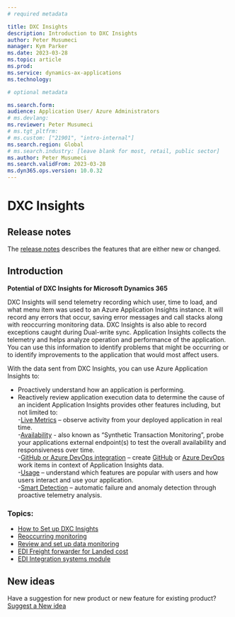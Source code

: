 ```yaml
---
# required metadata

title: DXC Insights
description: Introduction to DXC Insights
author: Peter Musumeci
manager: Kym Parker
ms.date: 2023-03-28
ms.topic: article
ms.prod: 
ms.service: dynamics-ax-applications
ms.technology: 

# optional metadata

ms.search.form: 
audience: Application User/ Azure Administrators
# ms.devlang: 
ms.reviewer: Peter Musumeci
# ms.tgt_pltfrm: 
# ms.custom: ["21901", "intro-internal"]
ms.search.region: Global
# ms.search.industry: [leave blank for most, retail, public sector]
ms.author: Peter Musumeci
ms.search.validFrom: 2023-03-28
ms.dyn365.ops.version: 10.0.32
---
```


# DXC Insights

## Release notes
The [release notes](Release-notes.md) describes the features that are either new or changed. 

## Introduction

**Potential of DXC Insights for Microsoft Dynamics 365**

DXC Insights will send telemetry recording which user, time to load, and what menu item was used to an Azure Application Insights instance. It will record any errors that occur, saving error messages and call stacks along with reoccurring monitoring data. DXC Insights is also able to record exceptions caught during Dual-write sync.
Application Insights collects the telemetry and helps analyze operation and performance of the application. You can use this information to identify problems that might be occurring or to identify improvements to the application that would most affect users.


With the data sent from DXC Insights, you can use Azure Application Insights to:
  - Proactively understand how an application is performing.
  - Reactively review application execution data to determine the cause of an incident
Application Insights provides other features including, but not limited to: <br>
	  -[Live Metrics](https://learn.microsoft.com/en-us/azure/azure-monitor/app/live-stream) – observe activity from your deployed application in real time.<br>
    -[Availability](https://learn.microsoft.com/en-us/azure/azure-monitor/app/availability-overview) - also known as “Synthetic Transaction Monitoring”, probe your applications external endpoint(s) to test the overall availability and responsiveness over time.<br>
    -[GitHub or Azure DevOps integration](https://learn.microsoft.com/en-us/azure/azure-monitor/app/work-item-integration) – create [GitHub](https://learn.microsoft.com/en-us/training/paths/github-administration-products/) or [Azure DevOps](https://learn.microsoft.com/en-us/azure/devops/) work items in context of Application Insights data.<br>
    -[Usage](https://learn.microsoft.com/en-us/azure/azure-monitor/app/usage-overview) – understand which features are popular with users and how users interact and use your application.<br>
    -[Smart Detection](https://learn.microsoft.com/en-us/azure/azure-monitor/app/proactive-diagnostics) – automatic failure and anomaly detection through proactive telemetry analysis.<br>
### Topics:<br>
- [How to Set up DXC Insights](../DXC-INSIGHTS/setup.md)
- [Reoccurring monitoring](../DXC-INSIGHTS/Reoccurring_monitoring.md)
- [Review and set up data monitoring](../DXC-INSIGHTS/monitoring.md)
- [EDI Freight forwarder for Landed cost](../EDI/FREIGHT-FORWARDER/INTRODUCTION/Introduction.md)
- [EDI Integration systems module](../EDI/INTEGRATION/INTRODUCTION/Introduction.md)

## New ideas
Have a suggestion for new product or new feature for existing product? [Suggest a New idea](https://forms.office.com/r/U9twpSt3in)
